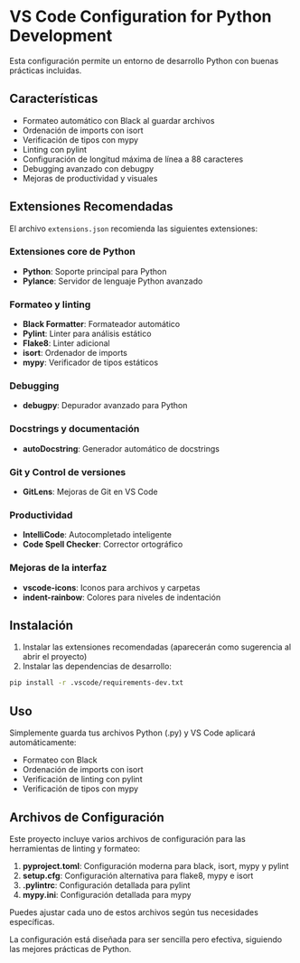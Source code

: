 # VS Code Configuration for Python Development

Esta configuración permite un entorno de desarrollo Python con buenas prácticas incluidas.

## Características

- Formateo automático con Black al guardar archivos
- Ordenación de imports con isort
- Verificación de tipos con mypy
- Linting con pylint
- Configuración de longitud máxima de línea a 88 caracteres
- Debugging avanzado con debugpy
- Mejoras de productividad y visuales

## Extensiones Recomendadas

El archivo `extensions.json` recomienda las siguientes extensiones:

### Extensiones core de Python
- **Python**: Soporte principal para Python
- **Pylance**: Servidor de lenguaje Python avanzado

### Formateo y linting
- **Black Formatter**: Formateador automático
- **Pylint**: Linter para análisis estático
- **Flake8**: Linter adicional
- **isort**: Ordenador de imports
- **mypy**: Verificador de tipos estáticos

### Debugging
- **debugpy**: Depurador avanzado para Python

### Docstrings y documentación
- **autoDocstring**: Generador automático de docstrings

### Git y Control de versiones
- **GitLens**: Mejoras de Git en VS Code

### Productividad
- **IntelliCode**: Autocompletado inteligente
- **Code Spell Checker**: Corrector ortográfico

### Mejoras de la interfaz
- **vscode-icons**: Iconos para archivos y carpetas
- **indent-rainbow**: Colores para niveles de indentación

## Instalación

1. Instalar las extensiones recomendadas (aparecerán como sugerencia al abrir el proyecto)
2. Instalar las dependencias de desarrollo:

```bash
pip install -r .vscode/requirements-dev.txt
```

## Uso

Simplemente guarda tus archivos Python (.py) y VS Code aplicará automáticamente:
- Formateo con Black
- Ordenación de imports con isort
- Verificación de linting con pylint
- Verificación de tipos con mypy

## Archivos de Configuración

Este proyecto incluye varios archivos de configuración para las herramientas de linting y formateo:

1. **pyproject.toml**: Configuración moderna para black, isort, mypy y pylint
2. **setup.cfg**: Configuración alternativa para flake8, mypy e isort
3. **.pylintrc**: Configuración detallada para pylint
4. **mypy.ini**: Configuración detallada para mypy

Puedes ajustar cada uno de estos archivos según tus necesidades específicas.

La configuración está diseñada para ser sencilla pero efectiva, siguiendo las mejores prácticas de Python.
